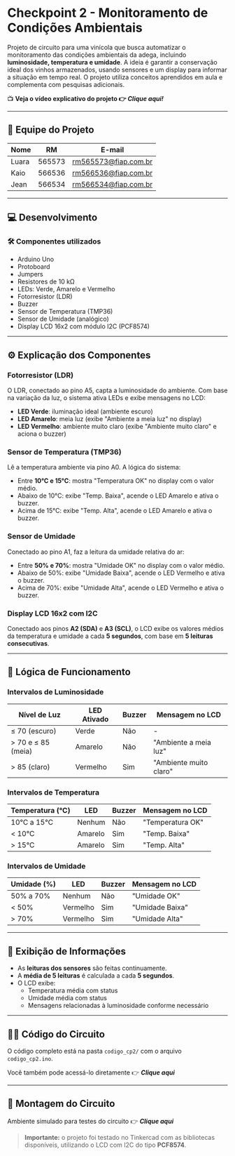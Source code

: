 # Checkpoint 2 - Monitoramento de Condições Ambientais

Projeto de circuito para uma vinícola que busca automatizar o monitoramento das condições ambientais da adega, incluindo **luminosidade, temperatura e umidade**. A ideia é garantir a conservação ideal dos vinhos armazenados, usando sensores e um display para informar a situação em tempo real. O projeto utiliza conceitos aprendidos em aula e complementa com pesquisas adicionais.

📺 **Veja o vídeo explicativo do projeto 👉 _Clique aqui!_**

---

## 👥 Equipe do Projeto

| Nome   | RM       | E-mail                     |
|--------|----------|----------------------------|
| Luara  | 565573   | rm565573@fiap.com.br       |
| Kaio   | 566536   | rm566536@fiap.com.br       |
| Jean   | 566534   | rm566534@fiap.com.br       |

---

## 💻 Desenvolvimento

### 🛠️ Componentes utilizados
- Arduino Uno  
- Protoboard  
- Jumpers  
- Resistores de 10 kΩ  
- LEDs: Verde, Amarelo e Vermelho  
- Fotorresistor (LDR)  
- Buzzer  
- Sensor de Temperatura (TMP36)  
- Sensor de Umidade (analógico)  
- Display LCD 16x2 com módulo I2C (PCF8574)

---

## ⚙️ Explicação dos Componentes

### Fotorresistor (LDR)
O LDR, conectado ao pino A5, capta a luminosidade do ambiente. Com base na variação da luz, o sistema ativa LEDs e exibe mensagens no LCD:
- **LED Verde**: iluminação ideal (ambiente escuro)
- **LED Amarelo**: meia luz (exibe "Ambiente a meia luz" no display)
- **LED Vermelho**: ambiente muito claro (exibe "Ambiente muito claro" e aciona o buzzer)

### Sensor de Temperatura (TMP36)
Lê a temperatura ambiente via pino A0. A lógica do sistema:
- Entre **10°C e 15°C**: mostra "Temperatura OK" no display com o valor médio.
- Abaixo de 10°C: exibe "Temp. Baixa", acende o LED Amarelo e ativa o buzzer.
- Acima de 15°C: exibe "Temp. Alta", acende o LED Amarelo e ativa o buzzer.

### Sensor de Umidade
Conectado ao pino A1, faz a leitura da umidade relativa do ar:
- Entre **50% e 70%**: mostra "Umidade OK" no display com o valor médio.
- Abaixo de 50%: exibe "Umidade Baixa", acende o LED Vermelho e ativa o buzzer.
- Acima de 70%: exibe "Umidade Alta", acende o LED Vermelho e ativa o buzzer.

### Display LCD 16x2 com I2C
Conectado aos pinos **A2 (SDA)** e **A3 (SCL)**, o LCD exibe os valores médios da temperatura e umidade a cada **5 segundos**, com base em **5 leituras consecutivas**.

---

## 🧠 Lógica de Funcionamento

### Intervalos de Luminosidade
| Nível de Luz        | LED Ativado | Buzzer | Mensagem no LCD         |
|---------------------|-------------|--------|--------------------------|
| ≤ 70 (escuro)       | Verde       | Não    | -                        |
| > 70 e ≤ 85 (meia)  | Amarelo     | Não    | "Ambiente a meia luz"    |
| > 85 (claro)        | Vermelho    | Sim    | "Ambiente muito claro"   |

### Intervalos de Temperatura
| Temperatura (°C)  | LED         | Buzzer | Mensagem no LCD      |
|------------------|-------------|--------|------------------------|
| 10°C a 15°C       | Nenhum      | Não    | "Temperatura OK"       |
| < 10°C            | Amarelo     | Sim    | "Temp. Baixa"          |
| > 15°C            | Amarelo     | Sim    | "Temp. Alta"           |

### Intervalos de Umidade
| Umidade (%)       | LED         | Buzzer | Mensagem no LCD      |
|------------------|-------------|--------|------------------------|
| 50% a 70%         | Nenhum      | Não    | "Umidade OK"           |
| < 50%             | Vermelho    | Sim    | "Umidade Baixa"        |
| > 70%             | Vermelho    | Sim    | "Umidade Alta"         |

---

## 🔁 Exibição de Informações

- As **leituras dos sensores** são feitas continuamente.
- A **média de 5 leituras** é calculada a cada **5 segundos**.
- O LCD exibe:
  - Temperatura média com status
  - Umidade média com status
  - Mensagens relacionadas à luminosidade conforme necessário

---

## 👩‍💻 Código do Circuito

O código completo está na pasta `codigo_cp2/` com o arquivo `codigo_cp2.ino`.

Você também pode acessá-lo diretamente 👉 **_Clique aqui_**

---

## 🧪 Montagem do Circuito

Ambiente simulado para testes do circuito 👉 **_Clique aqui_**

> **Importante:** o projeto foi testado no Tinkercad com as bibliotecas disponíveis, utilizando o LCD com I2C do tipo **PCF8574**.
